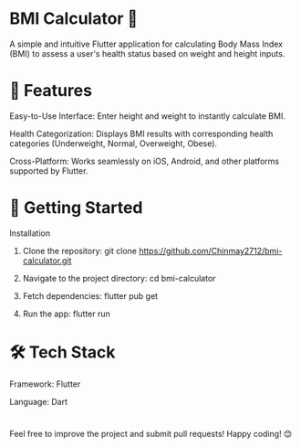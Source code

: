 # BMI Calculator 💪
A simple and intuitive Flutter application for calculating Body Mass Index (BMI) to assess a user's health status based on weight and height inputs.

 # 📱 Features
Easy-to-Use Interface: Enter height and weight to instantly calculate BMI.

Health Categorization: Displays BMI results with corresponding health categories (Underweight, Normal, Overweight, Obese).

Cross-Platform: Works seamlessly on iOS, Android, and other platforms supported by Flutter.

 # 🚀 Getting Started
 
Installation
1. Clone the repository:
git clone https://github.com/Chinmay2712/bmi-calculator.git

2. Navigate to the project directory:
cd bmi-calculator

3. Fetch dependencies:
flutter pub get

5. Run the app:
flutter run

# 🛠️ Tech Stack
Framework: Flutter

Language: Dart

#
Feel free to improve the project and submit pull requests! Happy coding! 😊
